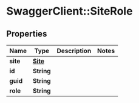 # SwaggerClient::SiteRole

## Properties
Name | Type | Description | Notes
------------ | ------------- | ------------- | -------------
**site** | [**Site**](Site.md) |  | 
**id** | **String** |  | 
**guid** | **String** |  | 
**role** | **String** |  | 


